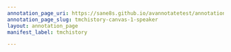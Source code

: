 ```yaml
---
annotation_page_uri: https://sane8s.github.io/avannotatetest/annotations/tmchistory-canvas-1-speaker.json
annotation_page_slug: tmchistory-canvas-1-speaker
layout: annotation_page
manifest_label: tmchistory

---
```

